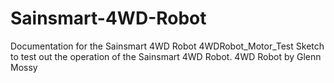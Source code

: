 Sainsmart-4WD-Robot
===================

Documentation for the Sainsmart 4WD Robot
4WDRobot_Motor_Test
Sketch to test out the operation of the Sainsmart 4WD Robot.
4WD Robot by Glenn Mossy
